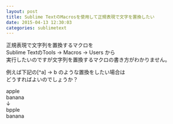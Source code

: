 ```yaml
---
layout: post
title: Sublime TextのMacrosを使用して正規表現で文字を置換したい
date: 2015-04-13 12:30:03
categories: sublimetext
---
```

<p>正規表現で文字列を置換するマクロを<br>
Sublime TextのTools -> Macros -> Users から<br>
実行したいのですが文字列を置換するマクロの書き方がわかりません。</p>

<p>例えば下記の[^a] -> b のような置換をしたい場合は<br>
どうすればよいのでしょうか？ </p>

<p>apple<br>
banana<br>
↓<br>
bpple<br>
banana</p>
